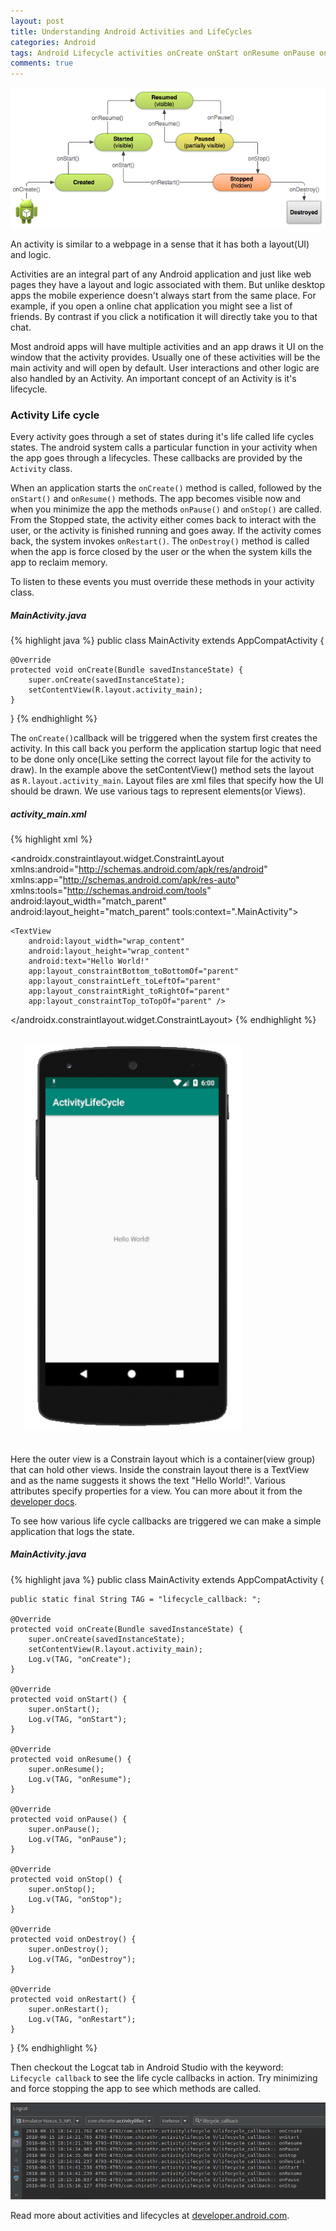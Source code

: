 ```yaml
---
layout: post
title: Understanding Android Activities and LifeCycles
categories: Android
tags: Android Lifecycle activities onCreate onStart onResume onPause onStop onDestroy
comments: true
---
```


![Activity life cycle](/public/images/2018-08-15-understanding-activities-lifecycles/acitivy-lifecycle.png)

<div class="message">
  An activity is similar to a webpage in a sense that it has both a layout(UI) and logic.
</div>

Activities are an integral part of any Android application and just like web pages they have a layout and logic 
associated with them. But unlike desktop apps the mobile experience doesn't always start from the same place. 
For example, if you open a online chat application you might see a list of friends. By contrast if you click 
a notification it will directly take you to that chat.

Most android apps will have multiple activities and an app draws it UI on the window that the activity provides.
Usually one of these activities will be the main activity and will open by default. User interactions and 
other logic are also handled by an Activity. An important concept of an Activity is it's lifecycle.

### Activity Life cycle

Every activity goes through a set of states during it's life called life cycles states. The android system calls 
a particular function in your activity when the app goes through a lifecycles. These callbacks are provided by the 
`Activity` class.


When an application starts the `onCreate()` method is called, followed by the `onStart()` and `onResume()` methods.
The app becomes visible now and when you minimize the app the methods `onPause()` and `onStop()` are called. 
From the Stopped state, the activity either comes back to interact with the user, or the activity is finished 
running and goes away. If the activity comes back, the system invokes `onRestart()`. The `onDestroy()` method 
is called when the app is force closed by the user or the when the system kills the app to reclaim memory.

To listen to these events you must override these methods in your activity class.

##### MainActivity.java

{% highlight java %}
public class MainActivity extends AppCompatActivity {

    @Override
    protected void onCreate(Bundle savedInstanceState) {
        super.onCreate(savedInstanceState);
        setContentView(R.layout.activity_main);
    }

}
{% endhighlight %}



The `onCreate()`callback will be triggered when the system first creates the activity. In this call back you perform
the application startup logic that need to be done only once(Like setting the correct layout file for the 
activity to draw). In the example above the setContentView() method sets the layout as `R.layout.activity_main`. 
Layout files are xml files that specify how the UI should be drawn. We use various tags to represent elements(or Views).

##### activity_main.xml

{% highlight xml %}
<?xml version="1.0" encoding="utf-8"?>
<androidx.constraintlayout.widget.ConstraintLayout 
    xmlns:android="http://schemas.android.com/apk/res/android"
    xmlns:app="http://schemas.android.com/apk/res-auto"
    xmlns:tools="http://schemas.android.com/tools"
    android:layout_width="match_parent"
    android:layout_height="match_parent"
    tools:context=".MainActivity">

    <TextView
        android:layout_width="wrap_content"
        android:layout_height="wrap_content"
        android:text="Hello World!"
        app:layout_constraintBottom_toBottomOf="parent"
        app:layout_constraintLeft_toLeftOf="parent"
        app:layout_constraintRight_toRightOf="parent"
        app:layout_constraintTop_toTopOf="parent" />

</androidx.constraintlayout.widget.ConstraintLayout>
{% endhighlight %}

<img src="/public/images/2018-08-15-understanding-activities-lifecycles/1.png" alt="drawing" style="margin:auto; padding: 20px" width="350px"/>

Here the outer view is a Constrain layout which is a container(view group) that can hold other views. Inside the constrain
layout there is a TextView and as the name suggests it shows the text "Hello World!". Various attributes specify properties
for a view. You can more about it from the [developer docs](https://developer.android.com/guide/topics/ui/).

To see how various life cycle callbacks are triggered we can make a simple application that logs the state.

##### MainActivity.java

{% highlight java %}
public class MainActivity extends AppCompatActivity {

    public static final String TAG = "lifecycle_callback: ";

    @Override
    protected void onCreate(Bundle savedInstanceState) {
        super.onCreate(savedInstanceState);
        setContentView(R.layout.activity_main);
        Log.v(TAG, "onCreate");
    }

    @Override
    protected void onStart() {
        super.onStart();
        Log.v(TAG, "onStart");
    }

    @Override
    protected void onResume() {
        super.onResume();
        Log.v(TAG, "onResume");
    }

    @Override
    protected void onPause() {
        super.onPause();
        Log.v(TAG, "onPause");
    }

    @Override
    protected void onStop() {
        super.onStop();
        Log.v(TAG, "onStop");
    }

    @Override
    protected void onDestroy() {
        super.onDestroy();
        Log.v(TAG, "onDestroy");
    }

    @Override
    protected void onRestart() {
        super.onRestart();
        Log.v(TAG, "onRestart");
    }
}
{% endhighlight %}

Then checkout the Logcat tab in Android Studio with the keyword: `Lifecycle callback` to see the life cycle callbacks 
in action. Try minimizing and force stopping the app to see which methods are called.

![life cylce callback logcat](/public/images/2018-08-15-understanding-activities-lifecycles/2.png)

Read more about activities and lifecycles at [developer.android.com](https://developer.android.com/guide/components/activities/intro-activities).